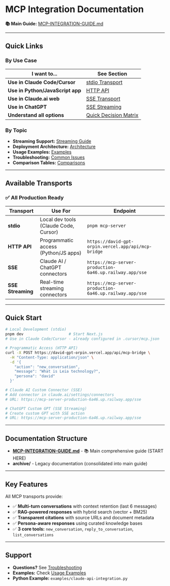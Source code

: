 # MCP Integration Documentation

**📚 Main Guide:** [MCP-INTEGRATION-GUIDE.md](MCP-INTEGRATION-GUIDE.md)

---

## Quick Links

### By Use Case

| I want to... | See Section |
|--------------|-------------|
| **Use in Claude Code/Cursor** | [stdio Transport](MCP-INTEGRATION-GUIDE.md#1-stdio-local) |
| **Use in Python/JavaScript app** | [HTTP API](MCP-INTEGRATION-GUIDE.md#2-http-api) |
| **Use in Claude.ai web** | [SSE Transport](MCP-INTEGRATION-GUIDE.md#3-sse-server-sent-events) |
| **Use in ChatGPT** | [SSE Streaming](MCP-INTEGRATION-GUIDE.md#streaming-support) |
| **Understand all options** | [Quick Decision Matrix](MCP-INTEGRATION-GUIDE.md#quick-decision-matrix) |

### By Topic

- **Streaming Support:** [Streaming Guide](MCP-INTEGRATION-GUIDE.md#streaming-support)
- **Deployment Architecture:** [Architecture](MCP-INTEGRATION-GUIDE.md#deployment-architecture)
- **Usage Examples:** [Examples](MCP-INTEGRATION-GUIDE.md#usage-examples)
- **Troubleshooting:** [Common Issues](MCP-INTEGRATION-GUIDE.md#troubleshooting)
- **Comparison Tables:** [Comparisons](MCP-INTEGRATION-GUIDE.md#comparison-tables)

---

## Available Transports

### ✅ All Production Ready

| Transport | Use For | Endpoint |
|-----------|---------|----------|
| **stdio** | Local dev tools (Claude Code, Cursor) | `pnpm mcp-server` |
| **HTTP API** | Programmatic access (Python/JS apps) | `https://david-gpt-orpin.vercel.app/api/mcp-bridge` |
| **SSE** | Claude AI / ChatGPT connectors | `https://mcp-server-production-6a46.up.railway.app/sse` |
| **SSE Streaming** | Real-time streaming connectors | `https://mcp-server-production-6a46.up.railway.app/sse` |

---

## Quick Start

```bash
# Local Development (stdio)
pnpm dev                    # Start Next.js
# Use in Claude Code/Cursor - already configured in .cursor/mcp.json

# Programmatic Access (HTTP API)
curl -X POST https://david-gpt-orpin.vercel.app/api/mcp-bridge \
  -H "Content-Type: application/json" \
  -d '{
    "action": "new_conversation",
    "message": "What is Leia technology?",
    "persona": "david"
  }'

# Claude AI Custom Connector (SSE)
# Add connector in claude.ai/settings/connectors
# URL: https://mcp-server-production-6a46.up.railway.app/sse

# ChatGPT Custom GPT (SSE Streaming)
# Create custom GPT with SSE action
# URL: https://mcp-server-production-6a46.up.railway.app/sse
```

---

## Documentation Structure

- **[MCP-INTEGRATION-GUIDE.md](MCP-INTEGRATION-GUIDE.md)** - 📚 Main comprehensive guide (START HERE)
- **archive/** - Legacy documentation (consolidated into main guide)

---

## Key Features

All MCP transports provide:

- ✅ **Multi-turn conversations** with context retention (last 6 messages)
- ✅ **RAG-powered responses** with hybrid search (vector + BM25)
- ✅ **Transparent citations** with source URLs and document metadata
- ✅ **Persona-aware responses** using curated knowledge bases
- ✅ **3 core tools:** `new_conversation`, `reply_to_conversation`, `list_conversations`

---

## Support

- **Questions?** See [Troubleshooting](MCP-INTEGRATION-GUIDE.md#troubleshooting)
- **Examples:** Check [Usage Examples](MCP-INTEGRATION-GUIDE.md#usage-examples)
- **Python Example:** `examples/claude-api-integration.py`
